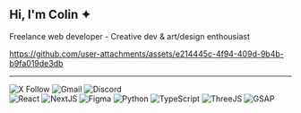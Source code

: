 ## Hi, I'm Colin ✦

Freelance web developer - Creative dev & art/design enthousiast

https://github.com/user-attachments/assets/e214445c-4f94-409d-9b4b-b9fa019de3db

---

![X Follow](https://img.shields.io/twitter/follow/colindmg)
![Gmail](https://img.shields.io/badge/colin.demouge@gmail.com-202020?style=flat&logoSize=small&logo=gmail&logoColor=white)
![Discord](https://img.shields.io/badge/@colindmg-202020?style=flat&logoSize=small&logo=discord&logoColor=white)  
![React](https://img.shields.io/badge/React-101010?style=flat&logoSize=small&logo=react&logoColor=white)
![NextJS](https://img.shields.io/badge/Next-101010?style=flat&logoSize=small&logo=nextdotjs&logoColor=FFFFFF)
![Figma](https://img.shields.io/badge/Figma-101010?style=flat&logoSize=small&logo=figma&logoColor=FFFFFF)
![Python](https://img.shields.io/badge/Python-101010?style=flat&logoSize=small&logo=python&logoColor=FFFFFF)
![TypeScript](https://img.shields.io/badge/TypeScript-101010?style=flat&logoSize=auto&logo=typescript&logoColor=FFFFFF)
![ThreeJS](https://img.shields.io/badge/ThreeJS-101010?style=flat&logoSize=auto&logo=threedotjs&logoColor=FFFFFF)
![GSAP](https://img.shields.io/badge/GSAP-101010?style=flat&logoSize=auto&logo=greensock&logoColor=FFFFFF)

<!--- [![GitHub Streak](http://github-readme-streak-stats.herokuapp.com?user=colindmg&theme=dark&hide_border=true&border_radius=5&date_format=j%2Fn%5B%2FY%5D&card_width=500&card_height=170)](https://git.io/streak-stats)

